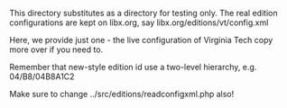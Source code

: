 
This directory substitutes as a directory for testing only.
The real edition configurations are kept on libx.org, say libx.org/editions/vt/config.xml

Here, we provide just one - the live configuration of Virginia Tech
copy more over if you need to.

Remember that new-style edition id use a two-level hierarchy, e.g. 04/B8/04B8A1C2

Make sure to change ../src/editions/readconfigxml.php also!
